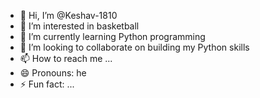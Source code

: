 - 👋 Hi, I’m @Keshav-1810
- 👀 I’m interested in basketball 
- 🌱 I’m currently learning Python programming 
- 💞️ I’m looking to collaborate on building my Python skills
- 📫 How to reach me ...
- 😄 Pronouns: he 
- ⚡ Fun fact: ...

<!---
Keshav-1810/Keshav-1810 is a ✨ special ✨ repository because its `README.md` (this file) appears on your GitHub profile.
You can click the Preview link to take a look at your changes.
--->
